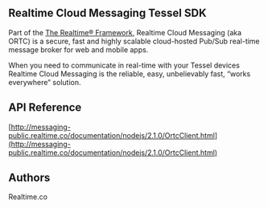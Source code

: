## Realtime Cloud Messaging Tessel SDK
Part of the [The Realtime® Framework](http://framework.realtime.co), Realtime Cloud Messaging (aka ORTC) is a secure, fast and highly scalable cloud-hosted Pub/Sub real-time message broker for web and mobile apps.

When you need to communicate in real-time with your Tessel devices Realtime Cloud Messaging is the reliable, easy, unbelievably fast, “works everywhere” solution.

## API Reference
[http://messaging-public.realtime.co/documentation/nodejs/2.1.0/OrtcClient.html](http://messaging-public.realtime.co/documentation/nodejs/2.1.0/OrtcClient.html)

## Authors
Realtime.co

